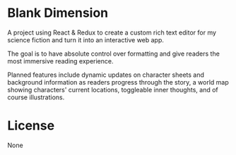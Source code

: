 # Blank Dimension
A project using React & Redux to create a custom rich text editor for my science fiction and turn it into an interactive web app.

The goal is to have absolute control over formatting and give readers the most immersive reading experience.

Planned features include dynamic updates on character sheets and background information as readers progress through the story, a world map showing characters' current locations, toggleable inner thoughts, and of course illustrations.

# License
None
